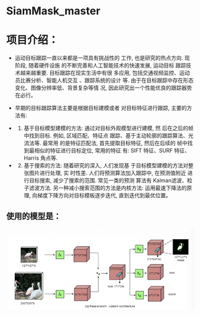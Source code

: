 # SiamMask_master
# 项目介绍：
* 运动目标跟踪一直以来都是一项具有挑战性的 工作, 也是研究的热点方向. 现阶段, 随着硬件设施 的不断完善和人工智能技术的快速发展, 运动目标 跟踪技术越来越重要. 目标跟踪在现实生活中有很 多应用, 包括交通视频监控、运动员比赛分析、智能人机交互 、跟踪系统的设计 等. 由于在目标跟踪中存在形态变化、图像分辨率低、背景复杂等情 况, 因此研究出一个性能优良的跟踪器势在必行。

* 早期的目标跟踪算法主要是根据目标建模或者 对目标特征进行跟踪, 主要的方法有:
* 1) 基于目标模型建模的方法: 通过对目标外观模型进行建模, 然 后在之后的帧中找到目标. 例如, 区域匹配、特征点 跟踪、基于主动轮廓的跟踪算法、光流法等. 最常用 的是特征匹配法, 首先提取目标特征, 然后在后续的 帧中找到最相似的特征进行目标定位, 常用的特征 有: SIFT 特征、SURF 特征、Harris 角点等.
* 2) 基于搜索的方法: 随着研究的深入, 人们发现基 于目标模型建模的方法对整张图片进行处理, 实 时性差. 人们将预测算法加入跟踪中, 在预测值附近 进行目标搜索, 减少了搜索的范围. 常见一类的预测 算法有 Kalman滤波、粒子滤波方法. 另一种减小搜索范围的方法是内核方法: 运用最速下降法的原理, 向梯度下降方向对目标模板逐步迭代, 直到迭代到最优位置。

## 使用的模型是：
![](image/模型.png)
